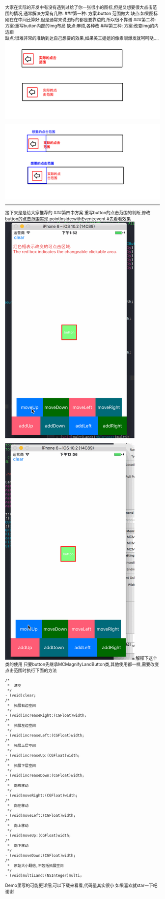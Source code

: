 大家在实际的开发中有没有遇到过给了你一张很小的图标,但是又想要很大点击范围的情况,通常解决方案有几种:
###第一种:
方案:button 范围做大 
缺点:如果图标刚在在中间还算好,但是通常来说图标的都是要靠边的,所以很不靠谱
###第二种:
方案:重写button内部的img布局 
缺点:麻烦,各种改
###第三种:
方案:改变img的内边距  
缺点:很难非常的准确到达自己想要的效果,如果美工姐姐的像素眼爆发就呵呵哒....
![Snip20170106_23.png](https://github.com/CZXBigBrother/MCMagnifyLandButton/blob/master/Gif/Snip20170106_23.png)

![Snip20170106_24.png](https://github.com/CZXBigBrother/MCMagnifyLandButton/blob/master/Gif/Snip20170106_24.png)

---
接下来是是给大家推荐的
###第四中方案
重写button的点击范围的判断,修改button的点击范围实现 pointInside:withEvent:event 
#先看看效果
![click2.gif](https://github.com/CZXBigBrother/MCMagnifyLandButton/blob/master/Gif/click2.gif)

![click.gif](https://github.com/CZXBigBrother/MCMagnifyLandButton/blob/master/Gif/click.gif)
解释下这个类的使用
只要button先继承MCMagnifyLandButton类,其他使用都一样,需要改变点击范围时执行下面的方法
```
/*
 *  清空
 */
- (void)clear;
/*
 *  拓展右边空间
 */
- (void)increaseRight:(CGFloat)width;
/*
 *  拓展左边空间
 */
- (void)increaseLeft:(CGFloat)width;
/*
 *  拓展上层空间
 */
- (void)increaseUp:(CGFloat)width;
/*
 *  拓展下层空间
 */
- (void)increaseDown:(CGFloat)width;
/*
 *  向右移动
 */
- (void)moveRight:(CGFloat)width;
/*
 *  向左移动
 */
- (void)moveLeft:(CGFloat)width;
/*
 *  向上移动
 */
- (void)moveUp:(CGFloat)width;
/*
 *  向下移动
 */
- (void)moveDown:(CGFloat)width;
/*
 *  原始大小翻倍,不包括拓展空间
 */
- (void)multiLand:(NSInteger)multi;
```
Demo里写的可能更详细,可以下载来看看,代码量其实很小
如果喜欢就star一下吧谢谢

